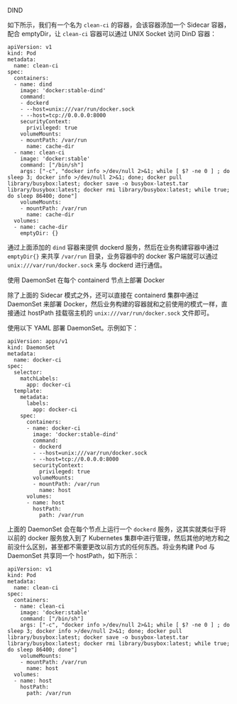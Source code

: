 DIND

如下所示，我们有一个名为 `clean-ci` 的容器，会该容器添加一个 Sidecar 容器，配合 emptyDir，让 `clean-ci` 容器可以通过 UNIX Socket 访问 DinD 容器：

```
apiVersion: v1
kind: Pod
metadata:
  name: clean-ci
spec:
  containers:
  - name: dind
    image: 'docker:stable-dind'
    command:
    - dockerd
    - --host=unix:///var/run/docker.sock
    - --host=tcp://0.0.0.0:8000
    securityContext:
      privileged: true
    volumeMounts:
    - mountPath: /var/run
      name: cache-dir
  - name: clean-ci
    image: 'docker:stable'
    command: ["/bin/sh"]
    args: ["-c", "docker info >/dev/null 2>&1; while [ $? -ne 0 ] ; do sleep 3; docker info >/dev/null 2>&1; done; docker pull library/busybox:latest; docker save -o busybox-latest.tar library/busybox:latest; docker rmi library/busybox:latest; while true; do sleep 86400; done"]
    volumeMounts:
    - mountPath: /var/run
      name: cache-dir
  volumes:
  - name: cache-dir
    emptyDir: {}
```

通过上面添加的 `dind` 容器来提供 dockerd 服务，然后在业务构建容器中通过 `emptyDir{}` 来共享 `/var/run` 目录，业务容器中的 docker 客户端就可以通过 `unix:///var/run/docker.sock` 来与 dockerd 进行通信。

使用 DaemonSet 在每个 containerd 节点上部署 Docker

除了上面的 Sidecar 模式之外，还可以直接在 containerd 集群中通过 DaemonSet 来部署 Docker，然后业务构建的容器就和之前使用的模式一样，直接通过 hostPath 挂载宿主机的 `unix:///var/run/docker.sock` 文件即可。

使用以下 YAML 部署 DaemonSet。示例如下：

```
apiVersion: apps/v1
kind: DaemonSet
metadata:
  name: docker-ci
spec:
  selector:
    matchLabels:
      app: docker-ci
  template:
    metadata:
      labels:
        app: docker-ci
    spec:
      containers:
      - name: docker-ci
        image: 'docker:stable-dind'
        command:
        - dockerd
        - --host=unix:///var/run/docker.sock
        - --host=tcp://0.0.0.0:8000
        securityContext:
          privileged: true
        volumeMounts:
        - mountPath: /var/run
          name: host
      volumes:
      - name: host
        hostPath:
          path: /var/run
```

上面的 DaemonSet 会在每个节点上运行一个 `dockerd` 服务，这其实就类似于将以前的 docker 服务放入到了 Kubernetes 集群中进行管理，然后其他的地方和之前没什么区别，甚至都不需要更改以前方式的任何东西。将业务构建 Pod 与 DaemonSet 共享同一个 hostPath，如下所示：

```
apiVersion: v1
kind: Pod
metadata:
  name: clean-ci
spec:
  containers:
  - name: clean-ci
    image: 'docker:stable'
    command: ["/bin/sh"]
    args: ["-c", "docker info >/dev/null 2>&1; while [ $? -ne 0 ] ; do sleep 3; docker info >/dev/null 2>&1; done; docker pull library/busybox:latest; docker save -o busybox-latest.tar library/busybox:latest; docker rmi library/busybox:latest; while true; do sleep 86400; done"]
    volumeMounts:
    - mountPath: /var/run
      name: host
  volumes:
  - name: host
    hostPath:
      path: /var/run
```